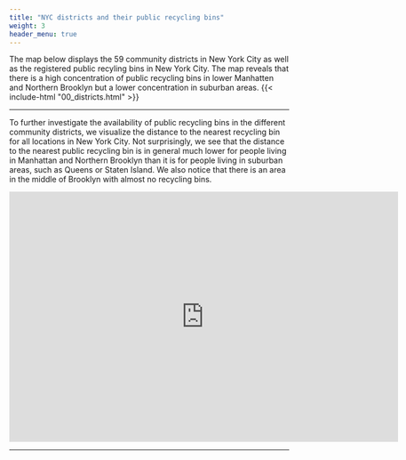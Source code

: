 ```yaml
---
title: "NYC districts and their public recycling bins"
weight: 3
header_menu: true
---
```


The map below displays the 59 community districts in New York City as well as the registered public recyling bins in New York City. The map reveals that there is a high concentration of public recycling bins in lower Manhatten and Northern Brooklyn but a lower concentration in suburban areas. 
{{< include-html "00_districts.html" >}}

---

To further investigate the availability of public recycling bins in the different community districts, we visualize the distance to the nearest recycling bin for all locations in New York City. Not surprisingly, we see that the distance to the nearest public recycling bin is in general much lower for people living in Manhattan and Northern Brooklyn than it is for people living in suburban areas, such as Queens or Staten Island. We also notice that there is an area in the middle of Brooklyn with almost no recycling bins.
<iframe src="https://jonasvj.github.io/socialdata22-website/maps/nearest_bin.html"
	sandbox="allow-same-origin allow-scripts"
	width="700"
	height="450"
	scrolling="no"
	seamless="seamless"
	frameborder="0">
</iframe>

---